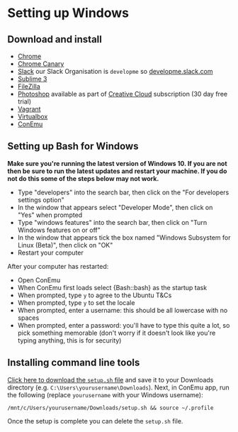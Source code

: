 # Setting up Windows

## Download and install

- [Chrome](https://www.google.co.uk/chrome/browser/desktop/index.html)
- [Chrome Canary](https://www.google.co.uk/chrome/browser/canary.html)
- [Slack](https://slack.com/) our Slack Organisation is `developme` so [developme.slack.com](https://developme.slack.com/)
- [Sublime 3](https://www.sublimetext.com/3)
- [FileZilla](https://filezilla-project.org/download.php?show_all=1)
- [Photoshop](http://www.adobe.com/uk/products/photoshop.html) available as part of [Creative Cloud](https://creative.adobe.com/products/download/creative-cloud) subscription (30 day free trial)
- [Vagrant](https://www.vagrantup.com/)
- [Virtualbox](https://www.virtualbox.org/)
- [ConEmu](https://conemu.github.io)


## Setting up Bash for Windows 

**Make sure you're running the latest version of Windows 10. If you are not then be sure to run the latest updates and restart your machine. If you do not do this some of the steps below may not work.**

- Type "developers" into the search bar, then click on the "For developers settings option"
- In the window that appears select "Developer Mode", then click on "Yes" when prompted
- Type "windows features" into the search bar, then click on "Turn Windows features on or off"
- In the window that appears tick the box named "Windows Subsystem for Linux (Beta)", then click on "OK"
- Restart your computer

After your computer has restarted:

- Open ConEmu
- When ConEmu first loads select {Bash::bash} as the startup task
- When prompted, type `y` to agree to the Ubuntu T&Cs
- When prompted, type `y` to set the locale
- When prompted, enter a username: this should be all lowercase with no spaces
- When prompted, enter a password: you'll have to type this quite a lot, so pick something memorable (don't worry if it doesn't look like you're typing anything, this is for security)


## Installing command line tools

[Click here to download the `setup.sh` file](https://rawgit.com/develop-me/setup/master/windows/setup.sh) and save it to your Downloads directory (e.g. `C:\Users\yourusername\Downloads`). Next, in ConEmu app, run the following (replace `yourusername` with your Windows username):

```
/mnt/c/Users/yourusername/Downloads/setup.sh && source ~/.profile
```

Once the setup is complete you can delete the `setup.sh` file.
